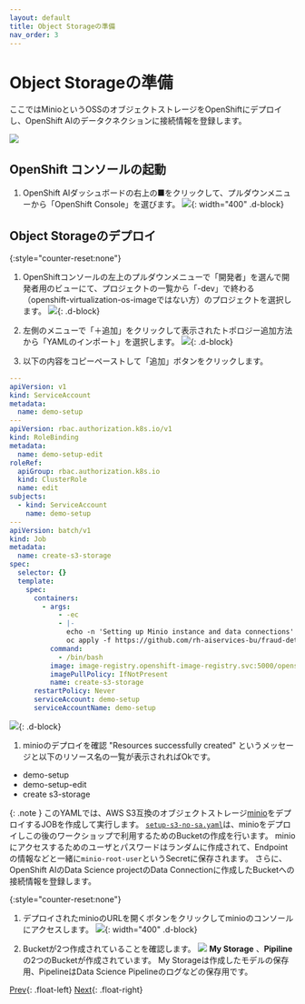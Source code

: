 ```yaml
---
layout: default
title: Object Storageの準備
nav_order: 3
---
```


# Object Storageの準備

ここではMinioというOSSのオブジェクトストレージをOpenShiftにデプロイし、OpenShift AIのデータクネクションに接続情報を登録します。

![](../../assets/overview_objectstorage.png)


## OpenShift コンソールの起動

1. OpenShift AIダッシュボードの右上の■をクリックして、プルダウンメニューから「OpenShift Console」を選びます。
![](../../assets/ocp_open_console.png){: width="400" .d-block}

## Object Storageのデプロイ
{:style="counter-reset:none"}
1. OpenShiftコンソールの左上のプルダウンメニューで「開発者」を選んで開発者用のビューにて、プロジェクトの一覧から「-dev」で終わる（openshift-virtualization-os-imageではない方）のプロジェクトを選択します。
![](../../assets/ocp_select_viewmode.png){: .d-block}

1. 左側のメニューで「＋追加」をクリックして表示されたトポロジー追加方法から「YAMLのインポート」を選択します。
![](../../assets/ocp_add_topology.png){: .d-block}

1. 以下の内容をコピーペーストして「追加」ボタンをクリックします。
```yaml
---
apiVersion: v1
kind: ServiceAccount
metadata:
  name: demo-setup
---
apiVersion: rbac.authorization.k8s.io/v1
kind: RoleBinding
metadata:
  name: demo-setup-edit
roleRef:
  apiGroup: rbac.authorization.k8s.io
  kind: ClusterRole
  name: edit
subjects:
  - kind: ServiceAccount
    name: demo-setup
---
apiVersion: batch/v1
kind: Job
metadata:
  name: create-s3-storage
spec:
  selector: {}
  template:
    spec:
      containers:
        - args:
            - -ec
            - |-
              echo -n 'Setting up Minio instance and data connections'
              oc apply -f https://github.com/rh-aiservices-bu/fraud-detection/raw/main/setup/setup-s3-no-sa.yaml
          command:
            - /bin/bash
          image: image-registry.openshift-image-registry.svc:5000/openshift/tools:latest
          imagePullPolicy: IfNotPresent
          name: create-s3-storage
      restartPolicy: Never
      serviceAccount: demo-setup
      serviceAccountName: demo-setup
```
![](../../assets/ocp_add_yaml.png){: .d-block}

1. minioのデプロイを確認
"Resources successfully created" というメッセージと以下のリソース名の一覧が表示されればOkです。
* demo-setup
* demo-setup-edit
* create s3-storage

{: .note }
このYAMLでは、AWS S3互換のオブジェクトストレージ[minio](https://min.io/)をデプロイするJOBを作成して実行します。
[`setup-s3-no-sa.yaml`](https://github.com/rh-aiservices-bu/fraud-detection/blob/main/setup/setup-s3-no-sa.yaml)は、minioをデプロイしこの後のワークショップで利用するためのBucketの作成を行います。
minioにアクセスするためのユーザとパスワードはランダムに作成されて、Endpointの情報などと一緒に`minio-root-user`というSecretに保存されます。
さらに、OpenShift AIのData Science projectのData Connectionに作成したBucketへの接続情報を登録します。

{:style="counter-reset:none"}
1. デプロイされたminioのURLを開くボタンをクリックしてminioのコンソールにアクセスします。
![](../../assets/ocp_open_minio_url.png){: width="400" .d-block}

1. Bucketが2つ作成されていることを確認します。
![](../../assets/minio_list_bucket_initialized.png)
**My Storage** 、**Pipiline** の2つのBucketが作成されています。
My Storageは作成したモデルの保存用、PipelineはData Science Pipelineのログなどの保存用です。


[Prev](./01_intro_1-sandbox.html){: .float-left}
[Next](./01_proj_pipelineserver.html){: .float-right}